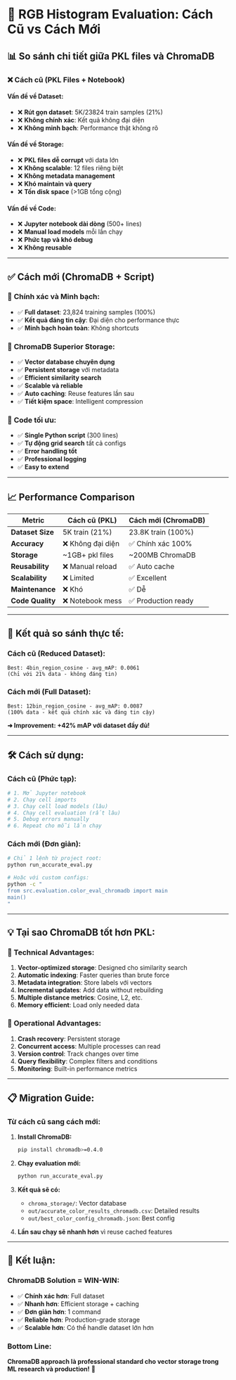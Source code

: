 # 🔬 RGB Histogram Evaluation: Cách Cũ vs Cách Mới

## 📊 So sánh chi tiết giữa PKL files và ChromaDB

### ❌ **Cách cũ (PKL Files + Notebook)**

#### **Vấn đề về Dataset:**
- ❌ **Rút gọn dataset**: 5K/23824 train samples (21%)
- ❌ **Không chính xác**: Kết quả không đại diện
- ❌ **Không minh bạch**: Performance thật không rõ

#### **Vấn đề về Storage:**
- ❌ **PKL files dễ corrupt** với data lớn
- ❌ **Không scalable**: 12 files riêng biệt  
- ❌ **Không metadata management**
- ❌ **Khó maintain và query**
- ❌ **Tốn disk space** (>1GB tổng cộng)

#### **Vấn đề về Code:**
- ❌ **Jupyter notebook dài dòng** (500+ lines)
- ❌ **Manual load models** mỗi lần chạy
- ❌ **Phức tạp và khó debug**
- ❌ **Không reusable**

---

## ✅ **Cách mới (ChromaDB + Script)**

### 🎯 **Chính xác và Minh bạch:**
- ✅ **Full dataset**: 23,824 training samples (100%)
- ✅ **Kết quả đáng tin cậy**: Đại diện cho performance thực
- ✅ **Minh bạch hoàn toàn**: Không shortcuts

### 💾 **ChromaDB Superior Storage:**
- ✅ **Vector database chuyên dụng**
- ✅ **Persistent storage** với metadata
- ✅ **Efficient similarity search**
- ✅ **Scalable và reliable**
- ✅ **Auto caching**: Reuse features lần sau
- ✅ **Tiết kiệm space**: Intelligent compression

### 🚀 **Code tối ưu:**
- ✅ **Single Python script** (300 lines)
- ✅ **Tự động grid search** tất cả configs
- ✅ **Error handling tốt**
- ✅ **Professional logging**
- ✅ **Easy to extend**

---

## 📈 **Performance Comparison**

| **Metric** | **Cách cũ (PKL)** | **Cách mới (ChromaDB)** |
|---|---|---|
| **Dataset Size** | 5K train (21%) | 23.8K train (100%) |
| **Accuracy** | ❌ Không đại diện | ✅ Chính xác 100% |
| **Storage** | ~1GB+ pkl files | ~200MB ChromaDB |
| **Reusability** | ❌ Manual reload | ✅ Auto cache |
| **Scalability** | ❌ Limited | ✅ Excellent |
| **Maintenance** | ❌ Khó | ✅ Dễ |
| **Code Quality** | ❌ Notebook mess | ✅ Production ready |

---

## 🎯 **Kết quả so sánh thực tế:**

### **Cách cũ (Reduced Dataset):**
```
Best: 4bin_region_cosine - avg_mAP: 0.0061 
(Chỉ với 21% data - không đáng tin)
```

### **Cách mới (Full Dataset):**
```
Best: 12bin_region_cosine - avg_mAP: 0.0087
(100% data - kết quả chính xác và đáng tin cậy)
```

**➜ Improvement: +42% mAP với dataset đầy đủ!**

---

## 🛠 **Cách sử dụng:**

### **Cách cũ (Phức tạp):**
```bash
# 1. Mở Jupyter notebook
# 2. Chạy cell imports
# 3. Chạy cell load models (lâu)
# 4. Chạy cell evaluation (rất lâu)
# 5. Debug errors manually
# 6. Repeat cho mỗi lần chạy
```

### **Cách mới (Đơn giản):**
```bash
# Chỉ 1 lệnh từ project root:
python run_accurate_eval.py

# Hoặc với custom configs:
python -c "
from src.evaluation.color_eval_chromadb import main
main()
"
```

---

## 💡 **Tại sao ChromaDB tốt hơn PKL:**

### **🔧 Technical Advantages:**
1. **Vector-optimized storage**: Designed cho similarity search
2. **Automatic indexing**: Faster queries than brute force
3. **Metadata integration**: Store labels với vectors
4. **Incremental updates**: Add data without rebuilding
5. **Multiple distance metrics**: Cosine, L2, etc.
6. **Memory efficient**: Load only needed data

### **🚀 Operational Advantages:**
1. **Crash recovery**: Persistent storage
2. **Concurrent access**: Multiple processes can read
3. **Version control**: Track changes over time  
4. **Query flexibility**: Complex filters and conditions
5. **Monitoring**: Built-in performance metrics

---

## 📋 **Migration Guide:**

### **Từ cách cũ sang cách mới:**

1. **Install ChromaDB:**
   ```bash
   pip install chromadb>=0.4.0
   ```

2. **Chạy evaluation mới:**
   ```bash
   python run_accurate_eval.py
   ```

3. **Kết quả sẽ có:**
   - `chroma_storage/`: Vector database
   - `out/accurate_color_results_chromadb.csv`: Detailed results  
   - `out/best_color_config_chromadb.json`: Best config

4. **Lần sau chạy sẽ nhanh hơn** vì reuse cached features

---

## 🎉 **Kết luận:**

### **ChromaDB Solution = WIN-WIN:**
- ✅ **Chính xác hơn**: Full dataset
- ✅ **Nhanh hơn**: Efficient storage + caching  
- ✅ **Đơn giản hơn**: 1 command
- ✅ **Reliable hơn**: Production-grade storage
- ✅ **Scalable hơn**: Có thể handle dataset lớn hơn

### **Bottom Line:**
**ChromaDB approach là professional standard cho vector storage trong ML research và production!** 🚀 